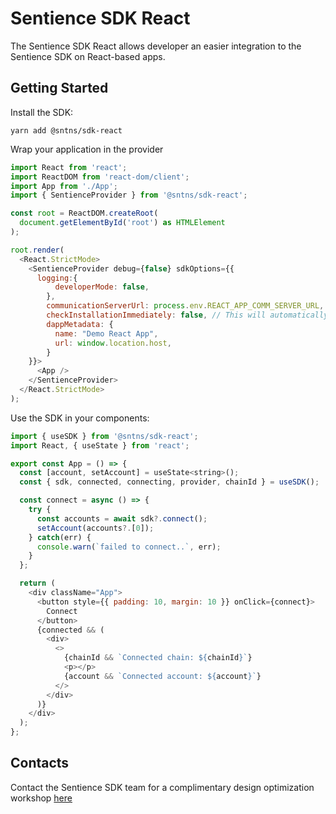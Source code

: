 # Sentience SDK React

The Sentience SDK React allows developer an easier integration to the Sentience SDK on React-based apps.

## Getting Started

Install the SDK:

```
yarn add @sntns/sdk-react
```

Wrap your application in the provider

```js
import React from 'react';
import ReactDOM from 'react-dom/client';
import App from './App';
import { SentienceProvider } from '@sntns/sdk-react';

const root = ReactDOM.createRoot(
  document.getElementById('root') as HTMLElement
);

root.render(
  <React.StrictMode>
    <SentienceProvider debug={false} sdkOptions={{
      logging:{
          developerMode: false,
        },
        communicationServerUrl: process.env.REACT_APP_COMM_SERVER_URL,
        checkInstallationImmediately: false, // This will automatically connect to Sentience on page load
        dappMetadata: {
          name: "Demo React App",
          url: window.location.host,
        }
    }}>
      <App />
    </SentienceProvider>
  </React.StrictMode>
);
```

Use the SDK in your components:

```js
import { useSDK } from '@sntns/sdk-react';
import React, { useState } from 'react';

export const App = () => {
  const [account, setAccount] = useState<string>();
  const { sdk, connected, connecting, provider, chainId } = useSDK();

  const connect = async () => {
    try {
      const accounts = await sdk?.connect();
      setAccount(accounts?.[0]);
    } catch(err) {
      console.warn(`failed to connect..`, err);
    }
  };

  return (
    <div className="App">
      <button style={{ padding: 10, margin: 10 }} onClick={connect}>
        Connect
      </button>
      {connected && (
        <div>
          <>
            {chainId && `Connected chain: ${chainId}`}
            <p></p>
            {account && `Connected account: ${account}`}
          </>
        </div>
      )}
    </div>
  );
};
```


## Contacts

Contact the Sentience SDK team for a complimentary design optimization workshop [here](https://sentience.id/)
